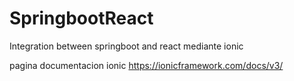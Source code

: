 # SpringbootReact
Integration between springboot and react mediante ionic

pagina documentacion ionic
https://ionicframework.com/docs/v3/
